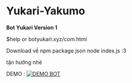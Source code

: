 # Yukari-Yakumo

**Bot Yukari Version 1**

$help or botyukari.xyz/com.html


Download về npm package.json 
node index.js :3 

tận hưởng nhé


DEMO : [![DEMO BOT](https://i.ytimg.com/vi_webp/sPxYlhMkZtU/sddefault.webp)](https://www.youtube.com/watch?v=sPxYlhMkZtU "DEMO YUKARI BOT")
